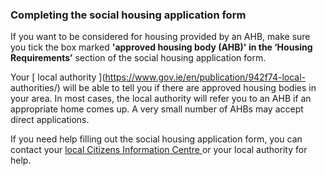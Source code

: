###  **Completing the social housing application form**

If you want to be considered for housing provided by an AHB, make sure you
tick the box marked **'approved housing body (AHB)' in the ‘Housing
Requirements’** section of the social housing application form.

Your [ local authority ](https://www.gov.ie/en/publication/942f74-local-
authorities/) will be able to tell you if there are approved housing bodies in
your area. In most cases, the local authority will refer you to an AHB if an
appropriate home comes up. A very small number of AHBs may accept direct
applications.

If you need help filling out the social housing application form, you can
contact your [ local Citizens Information Centre
](https://centres.citizensinformation.ie/) or your local authority for help.
